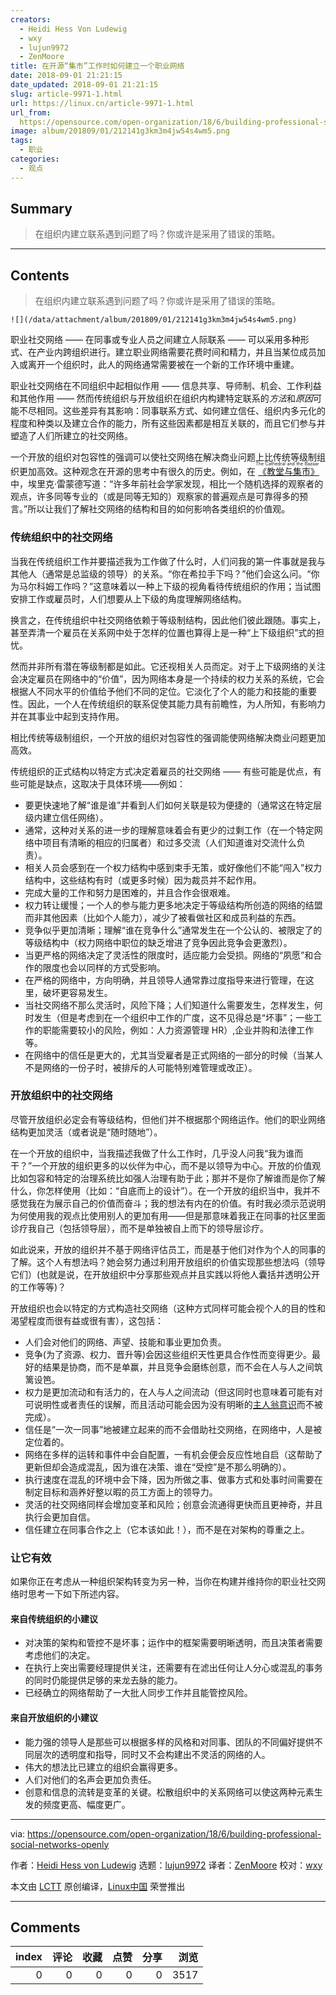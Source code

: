 ```yaml
---
creators:
  - Heidi Hess Von Ludewig
  - wxy
  - lujun9972
  - ZenMoore
title: 在开源“集市”工作时如何建立一个职业网络
date: 2018-09-01 21:21:15
date_updated: 2018-09-01 21:21:15
slug: article-9971-1.html
url: https://linux.cn/article-9971-1.html
url_from: 
  https://opensource.com/open-organization/18/6/building-professional-social-networks-openly
image: album/201809/01/212141g3km3m4jw54s4wm5.png
tags:
  - 职业
categories:
  - 观点
---
```


## Summary

> 在组织内建立联系遇到问题了吗？你或许是采用了错误的策略。

***

<!-- more -->

## Contents

> 
> 在组织内建立联系遇到问题了吗？你或许是采用了错误的策略。
> 
> 
> 

`![](/data/attachment/album/201809/01/212141g3km3m4jw54s4wm5.png)`

职业社交网络 —— 在同事或专业人员之间建立人际联系 —— 可以采用多种形式、在产业内跨组织进行。建立职业网络需要花费时间和精力，并且当某位成员加入或离开一个组织时，此人的网络通常需要被在一个新的工作环境中重建。

职业社交网络在不同组织中起相似作用 —— 信息共享、导师制、机会、工作利益和其他作用 —— 然而传统组织与开放组织在组织内构建特定联系的*方法*和*原因*可能不尽相同。这些差异有其影响：同事联系方式、如何建立信任、组织内多元化的程度和种类以及建立合作的能力，所有这些因素都是相互关联的，而且它们参与并塑造了人们所建立的社交网络。

一个开放的组织对包容性的强调可以使社交网络在解决商业问题上比传统等级制组织更加高效。这种观念在开源的思考中有很久的历史。例如，在<ruby> <a href="http://www.catb.org/%7Eesr/writings/cathedral-bazaar/cathedral-bazaar/ar01s04.html">  《教堂与集市》 </a> <rt>  The Cathedral and the Bazaar </rt></ruby>中，埃里克·雷蒙德写道：“许多年前社会学家发现，相比一个随机选择的观察者的观点，许多同等专业的（或是同等无知的）观察家的普遍观点是可靠得多的预言。”所以让我们了解社交网络的结构和目的如何影响各类组织的价值观。

### 传统组织中的社交网络

当我在传统组织工作并要描述我为工作做了什么时，人们问我的第一件事就是我与其他人（通常是总监级的领导）的关系。“你在希拉手下吗？”他们会这么问。“你为马尔科姆工作吗？”这意味着以一种上下级的视角看待传统组织的作用；当试图安排工作或雇员时，人们想要从上下级的角度理解网络结构。

换言之，在传统组织中社交网络依赖于等级制结构，因此他们彼此跟随。事实上，甚至弄清一个雇员在关系网中处于怎样的位置也算得上是一种“上下级组织”式的担忧。

然而并非所有潜在等级制都是如此。它还视相关人员而定。对于上下级网络的关注会决定雇员在网络中的“价值”，因为网络本身是一个持续的权力关系的系统，它会根据人不同水平的价值给予他们不同的定位。它淡化了个人的能力和技能的重要性。因此，一个人在传统组织的联系促使其能力具有前瞻性，为人所知，有影响力并在其事业中起到支持作用。

相比传统等级制组织，一个开放的组织对包容性的强调能使网络解决商业问题更加高效。

传统组织的正式结构以特定方式决定着雇员的社交网络 —— 有些可能是优点，有些可能是缺点，这取决于具体环境——例如：

* 要更快速地了解“谁是谁”并看到人们如何关联是较为便捷的（通常这在特定层级内建立信任网络）。
* 通常，这种对关系的进一步的理解意味着会有更少的过剩工作（在一个特定网络中项目有清晰的相应的归属者）和过多交流（人们知道谁对交流什么负责）。
* 相关人员会感到在一个权力结构中感到束手无策，或好像他们不能“闯入”权力结构中，这些结构有时（或更多时候）因为裁员并不起作用。
* 完成大量的工作和努力是困难的，并且合作会很艰难。
* 权力转让缓慢；一个人的参与能力更多地决定于等级结构所创造的网络的结盟而非其他因素（比如个人能力），减少了被看做社区和成员利益的东西。
* 竞争似乎更加清晰；理解“谁在竞争什么”通常发生在一个公认的、被限定了的等级结构中（权力网络中职位的缺乏增进了竞争因此竞争会更激烈）。
* 当更严格的网络决定了灵活性的限度时，适应能力会受损。网络的“夙愿”和合作的限度也会以同样的方式受影响。
* 在严格的网络中，方向明确，并且领导人通常靠过度指导来进行管理，在这里，破坏更容易发生。
* 当社交网络不那么灵活时，风险下降；人们知道什么需要发生，怎样发生，何时发生（但是考虑到在一个组织中工作的广度，这不见得总是“坏事”；一些工作的职能需要较小的风险，例如：人力资源管理 HR）,企业并购和法律工作等。
* 在网络中的信任是更大的，尤其当受雇者是正式网络的一部分的时候（当某人不是网络的一份子时，被排斥的人可能特别难管理或改正）。

### 开放组织中的社交网络

尽管开放组织必定会有等级结构，但他们并不根据那个网络运作。他们的职业网络结构更加灵活（或者说是“随时随地”）。

在一个开放的组织中，当我描述我做了什么工作时，几乎没人问我“我为谁而干？”一个开放的组织更多的以伙伴为中心，而不是以领导为中心。开放的价值观比如包容和特定的治理系统比如强人治理有助于此；那并不是你了解谁而是你了解什么，你怎样使用（比如：“自底而上的设计”）。在一个开放的组织当中，我并不感觉我在为展示自己的价值而奋斗；我的想法有内在的价值。有时我必须示范说明为何使用我的观点比使用别人的更加有用——但是那意味着我正在同事的社区里面诊疗我自己（包括领导层），而不是单独被自上而下的领导层诊疗。

如此说来，开放的组织并不基于网络评估员工，而是基于他们对作为个人的同事的了解。这个人有想法吗？她会努力通过利用开放组织的价值实现那些想法吗（领导它们）(也就是说，在开放组织中分享那些观点并且实践以将他人囊括并透明公开的工作等等)？

开放组织也会以特定的方式构造社交网络（这种方式同样可能会视个人的目的性和渴望程度而很有益或很有害），这包括：

* 人们会对他们的网络、声望、技能和事业更加负责。
* 竞争(为了资源、权力、晋升等)会因这些组织天性更具合作性而变得更少。最好的结果是协商，而不是单赢，并且竞争会磨练创意，而不会在人与人之间筑篱设笆。
* 权力是更加流动和有活力的，在人与人之间流动（但这同时也意味着可能有对可说明性或者责任的误解，而且活动可能会因为没有明晰的[主人翁意识](https://opensource.com/open-organization/18/4/rethinking-ownership-across-organization)而不被完成）。
* 信任是“一次一同事”地被建立起来的而不会借助社交网络，在网络中，人是被定位着的。
* 网络在多样的运转和事件中会自配置，一有机会便会反应性地自启（这帮助了更新但却会造成混乱，因为谁在决策、谁在“受控”是不那么明确的）。
* 执行速度在混乱的环境中会下降，因为所做之事、做事方式和处事时间需要在制定目标和涵养好整以暇的员工方面上的领导力。
* 灵活的社交网络同样会增加变革和风险；创意会流通得更快而且更神奇，并且执行会更加自信。
* 信任建立在同事合作之上（它本该如此！），而不是在对架构的尊重之上。

### 让它有效

如果你正在考虑从一种组织架构转变为另一种，当你在构建并维持你的职业社交网络时思考一下如下所述内容。

#### 来自传统组织的小建议

* 对决策的架构和管控不是坏事；运作中的框架需要明晰透明，而且决策者需要考虑他们的决定。
* 在执行上突出需要经理提供关注，还需要有在滤出任何让人分心或混乱的事务的同时仍能提供足够的来龙去脉的能力。
* 已经确立的网络帮助了一大批人同步工作并且能管控风险。

#### 来自开放组织的小建议

* 能力强的领导人是那些可以根据多样的风格和对同事、团队的不同偏好提供不同层次的透明度和指导，同时又不会构建出不灵活的网络的人。
* 伟大的想法比已建立的组织会赢得更多。
* 人们对他们的名声会更加负责任。
* 创意和信息的流转是变革的关键。松散组织中的关系网络可以使这两种元素生发的频度更高、幅度更广。

---

via: <https://opensource.com/open-organization/18/6/building-professional-social-networks-openly>

作者：[Heidi Hess von Ludewig](https://opensource.com/users/heidi-hess-von-ludewig) 选题：[lujun9972](https://github.com/lujun9972) 译者：[ZenMoore](https://github.com/ZenMoore) 校对：[wxy](https://github.com/wxy)

本文由 [LCTT](https://github.com/LCTT/TranslateProject) 原创编译，[Linux中国](https://linux.cn/) 荣誉推出

***

## Comments


|   index |   评论 |   收藏 |   点赞 |   分享 |   浏览 |
|--------:|-------:|-------:|-------:|-------:|-------:|
|       0 |      0 |      0 |      0 |      0 |   3517 |
